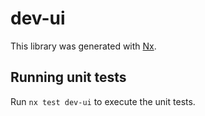 # dev-ui

This library was generated with [Nx](https://nx.dev).

## Running unit tests

Run `nx test dev-ui` to execute the unit tests.
